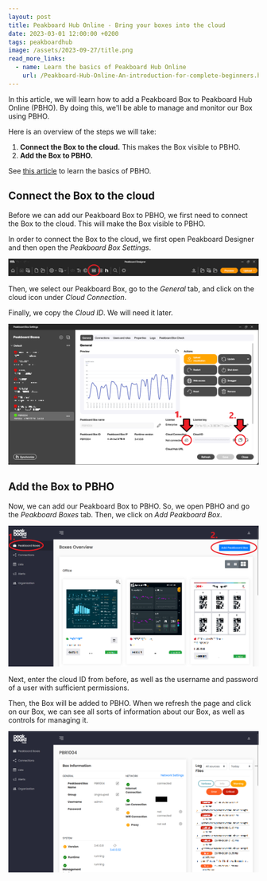 ```yaml
---
layout: post
title: Peakboard Hub Online - Bring your boxes into the cloud
date: 2023-03-01 12:00:00 +0200
tags: peakboardhub
image: /assets/2023-09-27/title.png
read_more_links:
  - name: Learn the basics of Peakboard Hub Online
    url: /Peakboard-Hub-Online-An-introduction-for-complete-beginners.html
---
```


In this article, we will learn how to add a Peakboard Box to Peakboard Hub Online (PBHO). By doing this, we'll be able to manage and monitor our Box using PBHO.

Here is an overview of the steps we will take:

1. **Connect the Box to the cloud.** This makes the Box visible to PBHO.
1. **Add the Box to PBHO.**

See [this article](/Peakboard-Hub-Online-An-introduction-for-complete-beginners.html) to learn the basics of PBHO.


## Connect the Box to the cloud

Before we can add our Peakboard Box to PBHO, we first need to connect the Box to the cloud. This will make the Box visible to PBHO.

In order to connect the Box to the cloud, we first open Peakboard Designer and then open the *Peakboard Box Settings*.

![image](/assets/2023-09-27/010.png)


Then, we select our Peakboard Box, go to the *General* tab, and click on the cloud icon under *Cloud Connection*.

Finally, we copy the *Cloud ID*. We will need it later.

![image](/assets/2023-09-27/020.png)


## Add the Box to PBHO

Now, we can add our Peakboard Box to PBHO. So, we open PBHO and go the *Peakboard Boxes* tab. Then, we click on *Add Peakboard Box*.

![image](/assets/2023-09-27/030.png)

Next, enter the cloud ID from before, as well as the username and password of a user with sufficient permissions.

Then, the Box will be added to PBHO. When we refresh the page and click on our Box, we can see all sorts of information about our Box, as well as controls for managing it.

![image](/assets/2023-09-27/040.png)